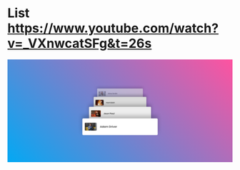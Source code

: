 # List https://www.youtube.com/watch?v=_VXnwcatSFg&t=26s
<p align="center">
  <img src="preview.png" alt="preview del proyecto"  width="1600">
</p>
